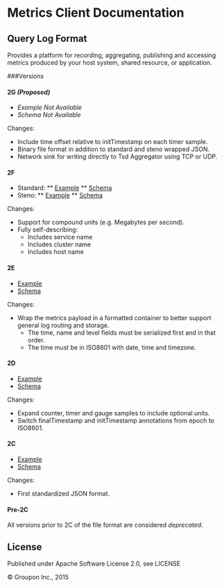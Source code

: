 Metrics Client Documentation
============================

Query Log Format
----------------

Provides a platform for recording, aggregating, publishing and accessing metrics produced by your host system, shared resource, or application. 


###Versions

#### 2G *(Proposed)*

* *Example Not Available*
* *Schema Not Available*

Changes:
* Include time offset relative to initTimestamp on each timer sample.
* Binary file format in addition to standard and steno wrapped JSON.
* Network sink for writing directly to Tsd Aggregator using TCP or UDP.

#### 2F

* Standard:
** [Example](examples/query-log-example-2f.json)
** [Schema](schema/query-log-schema-2f.json)
* Steno:
** [Example](examples/query-log-steno-example-2f.json)
** [Schema](schema/query-log-steno-schema-2f.json)

Changes:
* Support for compound units (e.g. Megabytes per second).
* Fully self-describing:
    * Includes service name
    * Includes cluster name
    * Includes host name

#### 2E

* [Example](query-log-example-2e.json)
* [Schema](query-log-schema-2e.json)

Changes:
* Wrap the metrics payload in a formatted container to better support general log routing and storage.
    * The time, name and level fields must be serialized first and in that order.
    * The time must be in ISO8601 with date, time and timezone.

#### 2D

* [Example](query-log-example-2d.json)
* [Schema](query-log-schema-2d.json)

Changes:
* Expand counter, timer and gauge samples to include optional units.
* Switch finalTimestamp and initTimestamp annotations from epoch to ISO8601.

#### 2C

* [Example](query-log-example-2c.json)
* [Schema](query-log-schema-2c.json)

Changes:
* First standardized JSON format.

#### Pre-2C

All versions prior to 2C of the file format are considered *deprecated*.

License
-------

Published under Apache Software License 2.0, see LICENSE

&copy; Groupon Inc., 2015

